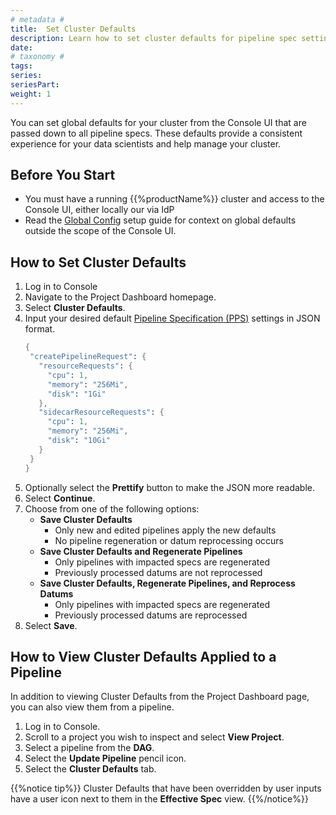 ```yaml
---
# metadata # 
title:  Set Cluster Defaults
description: Learn how to set cluster defaults for pipeline spec settings.
date: 
# taxonomy #
tags: 
series:
seriesPart:
weight: 1
---
```


You can set global defaults for your cluster from the Console UI that are passed down to all pipeline specs. These defaults provide a consistent experience for your data scientists and help manage your cluster.

## Before You Start

- You must have a running {{%productName%}} cluster and access to the Console UI, either locally our via IdP
- Read the [Global Config](/{{%release%}}/set-up/global-config) setup guide for context on global defaults outside the scope of the Console UI.

## How to Set Cluster Defaults

1. Log in to Console
2. Navigate to the Project Dashboard homepage.
3. Select **Cluster Defaults**.
4. Input your desired default [Pipeline Specification (PPS)](/{{%release%}}/build-dags/pipeline-spec) settings in JSON format. 
    ```s
   {
     "createPipelineRequest": {
       "resourceRequests": {
         "cpu": 1,
         "memory": "256Mi",
         "disk": "1Gi"
       },
       "sidecarResourceRequests": {
         "cpu": 1,
         "memory": "256Mi",
         "disk": "10Gi"
       }
     }
   }
    ```
5. Optionally select the **Prettify** button to make the JSON more readable.
6. Select **Continue**.
7. Choose from one of the following options:
    - **Save Cluster Defaults**
      - Only new and edited pipelines apply the new defaults 
      - No pipeline regeneration or datum reprocessing occurs
    - **Save Cluster Defaults and Regenerate Pipelines**
      - Only pipelines with impacted specs are regenerated 
      - Previously processed datums are not reprocessed
    - **Save Cluster Defaults, Regenerate Pipelines, and Reprocess Datums**
      - Only pipelines with impacted specs are regenerated
      - Previously processed datums are reprocessed
8. Select **Save**.

## How to View Cluster Defaults Applied to a Pipeline

In addition to viewing Cluster Defaults from the Project Dashboard page, you can also view them from a pipeline.

1. Log in to Console.
2. Scroll to a project you wish to inspect and select **View Project**.
3. Select a pipeline from the **DAG**.
4. Select the **Update Pipeline**  pencil icon. 
5. Select the **Cluster Defaults** tab.

{{%notice tip%}}
Cluster Defaults that have been overridden by user inputs have a user icon next to them in the **Effective Spec** view.
{{%/notice%}}